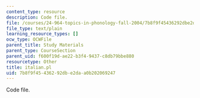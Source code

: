 ```yaml
---
content_type: resource
description: Code file.
file: /courses/24-964-topics-in-phonology-fall-2004/7b8f9f45436292dbe2daa0b202069247_italian.pl
file_type: text/plain
learning_resource_types: []
ocw_type: OCWFile
parent_title: Study Materials
parent_type: CourseSection
parent_uid: f600f19d-ae22-b3f4-9437-c8db79bbe880
resourcetype: Other
title: italian.pl
uid: 7b8f9f45-4362-92db-e2da-a0b202069247
---
```

Code file.